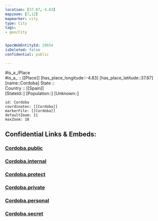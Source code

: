 ```yaml
---
location: [37.87,-4.83] 
mapzoom: [7,12] 
mapmarker: city 
type: City
tags:
- geo/City


SpocWebEntityId: 29654
isDeleted: false
confidential: public

---
```

#is_a_/Place  
#is_a_ :: [[Place]] 
[has_place_longitude::-4.83] 
[has_place_latitude::37.87] 
[name::Cordoba] 
State ::  
Country :: [[Spain]]  
[StateId::] 
[Population::] 
[Unknown::] 


```leaflet
id: Cordoba
coordinates: [[Cordoba]] 
markerFile: [[Cordoba]] 
defaultZoom: 11 
maxZoom: 18
```


## Confidential Links & Embeds: 

### [Cordoba.public](/_public/\Earth\Continent\Europe\Europe~South\Spain\Provinces~Spain\Andalusia\Córdoba.Province\CityCordoba.public.md) 

### [Cordoba.internal](/_internal/\Earth\Continent\Europe\Europe~South\Spain\Provinces~Spain\Andalusia\Córdoba.Province\CityCordoba.internal.md) 

### [Cordoba.protect](/_protect/\Earth\Continent\Europe\Europe~South\Spain\Provinces~Spain\Andalusia\Córdoba.Province\CityCordoba.protect.md) 

### [Cordoba.private](/_private/\Earth\Continent\Europe\Europe~South\Spain\Provinces~Spain\Andalusia\Córdoba.Province\CityCordoba.private.md) 

### [Cordoba.personal](/_personal/\Earth\Continent\Europe\Europe~South\Spain\Provinces~Spain\Andalusia\Córdoba.Province\CityCordoba.personal.md) 

### [Cordoba.secret](/_secret/\Earth\Continent\Europe\Europe~South\Spain\Provinces~Spain\Andalusia\Córdoba.Province\CityCordoba.secret.md)


